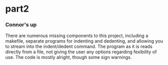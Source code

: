 # part2

### Connor's up

There are numerous missing components to this project, including a makefile, separate programs for indenting and dedenting, and allowing you to stream into the indent/dedent command. The program as it is reads directly from a file, not giving the user any options regarding fexibility of use. The code is mostly alright, though some sign warnings.